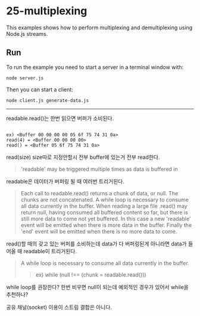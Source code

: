 # 25-multiplexing

This examples shows how to perform multiplexing and demultiplexing using Node.js streams.


## Run

To run the example you need to start a server in a terminal window with:

```bash
node server.js
```

Then you can start a client:

```bash
node client.js generate-data.js
```
--- 
readable.read()는 한번 읽으면 버퍼가 소비된다.  
```

ex) <Buffer 00 00 00 00 05 6f 75 74 31 0a>  
read(4) = <Buffer 00 00 00 00>  
read() = <Buffer 05 6f 75 74 31 0a>
```
read(size) size따로 지정안할시 전부 buffer에 있는거 전부 read한다.  

>'readable' may be triggered multiple times as data is buffered in  

readable은 데이터가 버퍼링 될 때 여러번 트리거된다.  

>Each call to readable.read() returns a chunk of data, or null. The chunks are not concatenated. A while loop is necessary to consume all data currently in the buffer. When reading a large file .read() may return null, having consumed all buffered content so far, but there is still more data to come not yet buffered. In this case a new 'readable' event will be emitted when there is more data in the buffer. Finally the 'end' event will be emitted when there is no more data to come.

read()할 때의 갖고 있는 버퍼를 소비하는데 data가 다 버퍼링된게 아니라면 data가 들어올 때 readable이 트리거된다.  

> A while loop is necessary to consume all data currently in the buffer.
>>ex) while (null !== (chunk = readable.read()))

while loop를 권장한다? 한번 비우면 null이 되는데 예외적인 경우가 있어서 while을 추천하나?  

공유 채널(socket) 이용이 스트림 결합은 아니다.